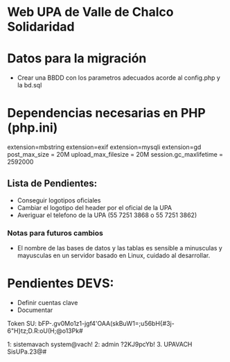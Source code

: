 # Web UPA de Valle de Chalco Solidaridad

# Datos para la migración
* Crear una BBDD con los parametros adecuados acorde al config.php y la bd.sql

# Dependencias necesarias en PHP (php.ini)
extension=mbstring
extension=exif
extension=mysqli
extension=gd
post_max_size = 20M
upload_max_filesize = 20M
session.gc_maxlifetime = 2592000

## Lista de Pendientes:
* Conseguir logotipos oficiales
* Cambiar el logotipo del header por el oficial de la UPA
* Averiguar el telefono de la UPA (55 7251 3868 o 55 7251 3862)

### Notas para futuros cambios
* El nombre de las bases de datos y las tablas es sensible a minusculas y mayusculas en un servidor basado en Linux, cuidado al desarrollar.


# Pendientes DEVS:
* Definir cuentas clave
* Documentar


Token SU: bFP-.gv0Mo1z1-jgf4'OAA(skBuW1=;u56bH{#3j-6"H}tz;D.R:oU(H;@o13Pk#

1: sistemavach system@vach!
2: admin ?2KJ9pcYb!
3. UPAVACH SisUPa.23@#

